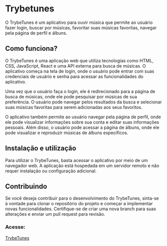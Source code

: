 # Trybetunes

O TrybeTunes é um aplicativo para ouvir música que permite ao usuário fazer login, buscar por músicas, favoritar suas músicas favoritas, navegar pela página de perfil e álbuns.

## Como funciona?

O TrybeTunes é uma aplicação web que utiliza tecnologias como HTML, CSS, JavaScript, React e uma API externa para busca de músicas. O aplicativo começa na tela de login, onde o usuário pode entrar com suas credenciais de usuário e senha para acessar as funcionalidades do aplicativo.

Uma vez que o usuário faça o login, ele é redirecionado para a página de busca de músicas, onde ele pode pesquisar por músicas de sua preferência. O usuário pode navegar pelos resultados da busca e selecionar suas músicas favoritas para serem adicionadas aos seus favoritos.

O aplicativo também permite ao usuário navegar pela página de perfil, onde ele pode visualizar informações sobre sua conta e editar suas informações pessoais. Além disso, o usuário pode acessar a página de álbuns, onde ele pode visualizar e reproduzir músicas de álbuns específicos.

## Instalação e utilização

Para utilizar o TrybeTunes, basta acessar o aplicativo por meio de um navegador web. A aplicação está hospedada em um servidor remoto e não requer instalação ou configuração adicional.

## Contribuindo

Se você deseja contribuir para o desenvolvimento do TrybeTunes, sinta-se à vontade para clonar o repositório do projeto e começar a implementar novas funcionalidades. Certifique-se de criar uma nova branch para suas alterações e enviar um pull request para revisão.


### Acesse:

[TrybeTunes](https://tunes-omega.vercel.app/)

